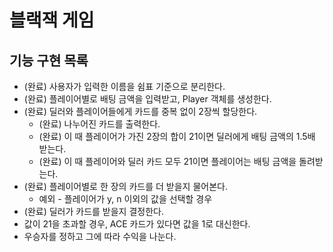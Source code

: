 # 블랙잭 게임
## 기능 구현 목록

*  (완료) 사용자가 입력한 이름을 쉼표 기준으로 분리한다.
*  (완료) 플레이어별로 배팅 금액을 입력받고, Player 객체를 생성한다.
*  (완료) 딜러와 플레이어들에게 카드를 중복 없이 2장씩 할당한다.
    * (완료) 나누어진 카드를 출력한다.
    * (완료) 이 때 플레이어가 가진 2장의 합이 21이면 딜러에게 배팅 금액의 1.5배 받는다.
    * (완료) 이 때 플레이어와 딜러 카드 모두 21이면 플레이어는 배팅 금액을 돌려받는다.
*   (완료) 플레이어별로 한 장의 카드를 더 받을지 물어본다.
    *   예외 - 플레이어가 y, n 이외의 값을 선택할 경우
*   (완료) 딜러가 카드를 받을지 결정한다.
*   값이 21을 초과할 경우, ACE 카드가 있다면 값을 1로 대신한다.
*   우승자를 정하고 그에 따라 수익을 나눈다.